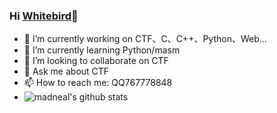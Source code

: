 ### Hi [Whitebird](https://91wxk.cn)👋


- 🔭 I’m currently working on CTF、C、C++、Python、Web...
- 🌱 I’m currently learning Python/masm
- 👯 I’m looking to collaborate on CTF
- 💬 Ask me about CTF
- 📫 How to reach me: QQ767778848
- ![madneal's github stats](https://github-readme-stats.vercel.app/api?username=whitebird001&show_icons=true&theme=radical)

